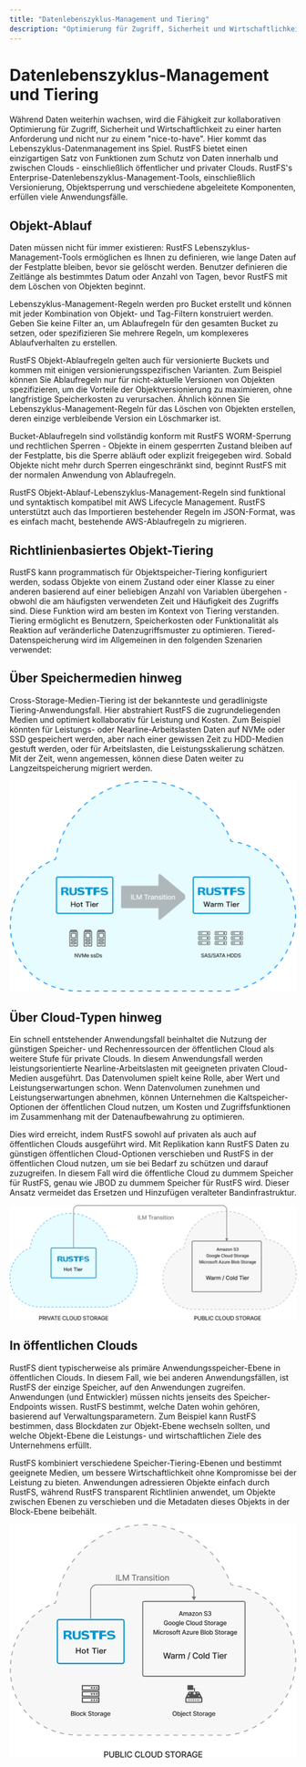 ```yaml
---
title: "Datenlebenszyklus-Management und Tiering"
description: "Optimierung für Zugriff, Sicherheit und Wirtschaftlichkeit"
---
```


# Datenlebenszyklus-Management und Tiering

Während Daten weiterhin wachsen, wird die Fähigkeit zur kollaborativen Optimierung für Zugriff, Sicherheit und Wirtschaftlichkeit zu einer harten Anforderung und nicht nur zu einem "nice-to-have". Hier kommt das Lebenszyklus-Datenmanagement ins Spiel. RustFS bietet einen einzigartigen Satz von Funktionen zum Schutz von Daten innerhalb und zwischen Clouds - einschließlich öffentlicher und privater Clouds. RustFS's Enterprise-Datenlebenszyklus-Management-Tools, einschließlich Versionierung, Objektsperrung und verschiedene abgeleitete Komponenten, erfüllen viele Anwendungsfälle.

## Objekt-Ablauf

Daten müssen nicht für immer existieren: RustFS Lebenszyklus-Management-Tools ermöglichen es Ihnen zu definieren, wie lange Daten auf der Festplatte bleiben, bevor sie gelöscht werden. Benutzer definieren die Zeitlänge als bestimmtes Datum oder Anzahl von Tagen, bevor RustFS mit dem Löschen von Objekten beginnt.

Lebenszyklus-Management-Regeln werden pro Bucket erstellt und können mit jeder Kombination von Objekt- und Tag-Filtern konstruiert werden. Geben Sie keine Filter an, um Ablaufregeln für den gesamten Bucket zu setzen, oder spezifizieren Sie mehrere Regeln, um komplexeres Ablaufverhalten zu erstellen.

RustFS Objekt-Ablaufregeln gelten auch für versionierte Buckets und kommen mit einigen versionierungsspezifischen Varianten. Zum Beispiel können Sie Ablaufregeln nur für nicht-aktuelle Versionen von Objekten spezifizieren, um die Vorteile der Objektversionierung zu maximieren, ohne langfristige Speicherkosten zu verursachen. Ähnlich können Sie Lebenszyklus-Management-Regeln für das Löschen von Objekten erstellen, deren einzige verbleibende Version ein Löschmarker ist.

Bucket-Ablaufregeln sind vollständig konform mit RustFS WORM-Sperrung und rechtlichen Sperren - Objekte in einem gesperrten Zustand bleiben auf der Festplatte, bis die Sperre abläuft oder explizit freigegeben wird. Sobald Objekte nicht mehr durch Sperren eingeschränkt sind, beginnt RustFS mit der normalen Anwendung von Ablaufregeln.

RustFS Objekt-Ablauf-Lebenszyklus-Management-Regeln sind funktional und syntaktisch kompatibel mit AWS Lifecycle Management. RustFS unterstützt auch das Importieren bestehender Regeln im JSON-Format, was es einfach macht, bestehende AWS-Ablaufregeln zu migrieren.

## Richtlinienbasiertes Objekt-Tiering

RustFS kann programmatisch für Objektspeicher-Tiering konfiguriert werden, sodass Objekte von einem Zustand oder einer Klasse zu einer anderen basierend auf einer beliebigen Anzahl von Variablen übergehen - obwohl die am häufigsten verwendeten Zeit und Häufigkeit des Zugriffs sind. Diese Funktion wird am besten im Kontext von Tiering verstanden. Tiering ermöglicht es Benutzern, Speicherkosten oder Funktionalität als Reaktion auf veränderliche Datenzugriffsmuster zu optimieren. Tiered-Datenspeicherung wird im Allgemeinen in den folgenden Szenarien verwendet:

## Über Speichermedien hinweg

Cross-Storage-Medien-Tiering ist der bekannteste und geradlinigste Tiering-Anwendungsfall. Hier abstrahiert RustFS die zugrundeliegenden Medien und optimiert kollaborativ für Leistung und Kosten. Zum Beispiel könnten für Leistungs- oder Nearline-Arbeitslasten Daten auf NVMe oder SSD gespeichert werden, aber nach einer gewissen Zeit zu HDD-Medien gestuft werden, oder für Arbeitslasten, die Leistungsskalierung schätzen. Mit der Zeit, wenn angemessen, können diese Daten weiter zu Langzeitspeicherung migriert werden.

![Cross-Storage-Medien-Tiering](images/s9-2.png)

## Über Cloud-Typen hinweg

Ein schnell entstehender Anwendungsfall beinhaltet die Nutzung der günstigen Speicher- und Rechenressourcen der öffentlichen Cloud als weitere Stufe für private Clouds. In diesem Anwendungsfall werden leistungsorientierte Nearline-Arbeitslasten mit geeigneten privaten Cloud-Medien ausgeführt. Das Datenvolumen spielt keine Rolle, aber Wert und Leistungserwartungen schon. Wenn Datenvolumen zunehmen und Leistungserwartungen abnehmen, können Unternehmen die Kaltspeicher-Optionen der öffentlichen Cloud nutzen, um Kosten und Zugriffsfunktionen im Zusammenhang mit der Datenaufbewahrung zu optimieren.

Dies wird erreicht, indem RustFS sowohl auf privaten als auch auf öffentlichen Clouds ausgeführt wird. Mit Replikation kann RustFS Daten zu günstigen öffentlichen Cloud-Optionen verschieben und RustFS in der öffentlichen Cloud nutzen, um sie bei Bedarf zu schützen und darauf zuzugreifen. In diesem Fall wird die öffentliche Cloud zu dummem Speicher für RustFS, genau wie JBOD zu dummem Speicher für RustFS wird. Dieser Ansatz vermeidet das Ersetzen und Hinzufügen veralteter Bandinfrastruktur.

![Cross-Cloud-Typ-Tiering](images/s9-3.png)

## In öffentlichen Clouds

RustFS dient typischerweise als primäre Anwendungsspeicher-Ebene in öffentlichen Clouds. In diesem Fall, wie bei anderen Anwendungsfällen, ist RustFS der einzige Speicher, auf den Anwendungen zugreifen. Anwendungen (und Entwickler) müssen nichts jenseits des Speicher-Endpoints wissen. RustFS bestimmt, welche Daten wohin gehören, basierend auf Verwaltungsparametern. Zum Beispiel kann RustFS bestimmen, dass Blockdaten zur Objekt-Ebene wechseln sollten, und welche Objekt-Ebene die Leistungs- und wirtschaftlichen Ziele des Unternehmens erfüllt.

RustFS kombiniert verschiedene Speicher-Tiering-Ebenen und bestimmt geeignete Medien, um bessere Wirtschaftlichkeit ohne Kompromisse bei der Leistung zu bieten. Anwendungen adressieren Objekte einfach durch RustFS, während RustFS transparent Richtlinien anwendet, um Objekte zwischen Ebenen zu verschieben und die Metadaten dieses Objekts in der Block-Ebene beibehält.

![Public Cloud Tiering](images/s9-4.png)

